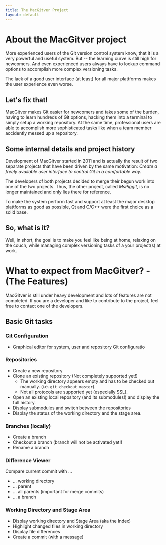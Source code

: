 ```yaml
---
title: The MacGitver Project
layout: default
---
```


# About the MacGitver project
More experienced users of the Git version control system know, that it is a very powerful and useful system. But -- the learning curve is still high for newcomers. And even experienced users always have to lookup command options to accomplish more complex versioning tasks.

The lack of a good user interface (at least) for all major plattforms makes the user experience even worse.

## Let's fix that!
MacGitver makes Git easier for newcomers and takes some of the burden, having to learn hundreds of Git options, hacking them into a terminal to simply setup a working repository.
At the same time, professional users are able to accomplish more sophisticated tasks like when a team member accidently messed up a repository.

## Some internal details and project history
Development of MacGitver started in 2011 and is actually the result of two separate projects that have been driven by the same motivation:
*Create a freely available user interface to control Git in a comfortable way.*

The developers of both projects decided to merge their begun work into one of the two projects. Thus, the other project, called *MsPiggit*, is no longer maintained and only lies there for reference.

To make the system perform fast and support at least the major desktop plattforms as good as possible, Qt and C/C++ were the first choice as a solid base.

## So, what is it?
Well, in short, the goal is to make you feel like being at home, relaxing on the couch, while managing complex versioning tasks of a your project(s) at work.

# What to expect from MacGitver? - (The Features)
MacGitver is still under heavy development and lots of features are not completed. If you are a developer and like to contribute to the project, feel free to contact one of the developers.

## Basic Git tasks

### Git Configuration
* Graphical editor for system, user and repository Git configuratio

### Repositories
* Create a new repository
* Clone an existing repository (Not completely supported yet!)
    * The working directory appears empty and has to be checked out manually. (i.e. `git checkout master`).
    * Not all protocols are supported yet (especially SSL).
* Open an existing local repository (and its submodules!) and display the full history.
* Display submodules and switch between the repositories
* Display the status of the working directory and the stage area.

### Branches (locally)
* Create a branch
* Checkout a branch (branch will not be activated yet!)
* Rename a branch

### Difference Viewer
Compare current commit with ...

* ... working directory
* ... parent
* ... all parents (important for merge commits)
* ... a branch

### Working Directory and Stage Area
* Display working directory and Stage Area (aka the Index)
* Highlight changed files in working directory
* Display file differences
* Create a commit (with a message)
